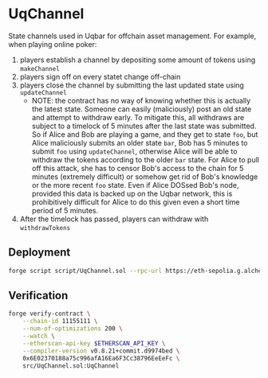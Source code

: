 # UqChannel
State channels used in Uqbar for offchain asset management. For example, when playing online poker:
1. players establish a channel by depositing some amount of tokens using `makeChannel`
2. players sign off on every statet change off-chain
3. players close the channel by submitting the last updated state using `updateChannel`
    - NOTE: the contract has no way of knowing whether this is actually the latest state. Someone can easily (maliciously) post an old state and attempt to withdraw early. To mitigate this, all withdraws are subject to a timelock of 5 minutes after the last state was submitted. So if Alice and Bob are playing a game, and they get to state `foo`, but Alice maliciously submits an older state `bar`, Bob has 5 minutes to submit `foo` using `updateChannel`, otherwise Alice will be able to withdraw the tokens according to the older `bar` state. For Alice to pull off this attack, she has to censor Bob's access to the chain for 5 minutes (extremely difficult) or somehow get rid of Bob's knowledge or the more recent `foo` state. Even if Alice DOSsed Bob's node, provided this data is backed up on the Uqbar network, this is prohibitively difficult for Alice to do this given even a short time period of 5 minutes.
4. After the timelock has passed, players can withdraw with `withdrawTokens`

## Deployment
```bash
forge script script/UqChannel.sol --rpc-url https://eth-sepolia.g.alchemy.com/v2/W0nka5SiRCHASxyF6jzJ7HkQaMfnq4Mh -vvvv --via-ir --broadcast
```

## Verification
```bash
forge verify-contract \
    --chain-id 11155111 \
    --num-of-optimizations 200 \
    --watch \
    --etherscan-api-key $ETHERSCAN_API_KEY \
    --compiler-version v0.8.21+commit.d9974bed \
    0x6E02370188a75c996afA16Ea6F3Cc38796EeEeFc \
    src/UqChannel.sol:UqChannel
```